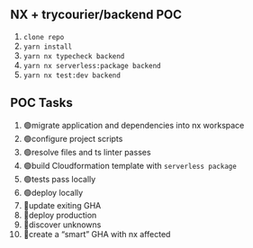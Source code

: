 ## NX + trycourier/backend POC

1. `clone repo`
2. `yarn install`
3. `yarn nx typecheck backend`
4. `yarn nx serverless:package backend`
5. `yarn nx test:dev backend`

## POC Tasks

1. 🟢migrate application and dependencies into nx workspace
2. 🟢configure project scripts
3. 🟢resolve files and ts linter passes
4. 🟢build Cloudformation template with `serverless package`
5. 🟢tests pass locally
6. 🟢deploy locally
7. 🔴update exiting GHA
8. 🔴deploy production
9. 🔴discover unknowns
10. 🔴create a “smart” GHA with nx affected
